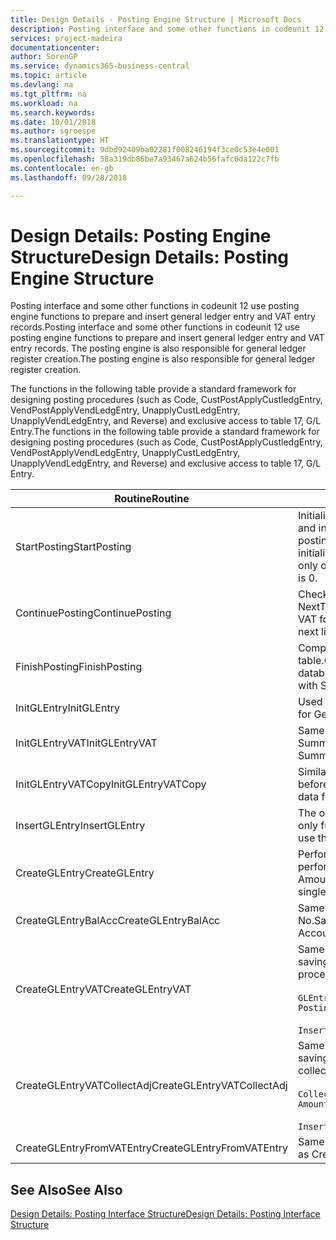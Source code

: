 ```yaml
---
title: Design Details - Posting Engine Structure | Microsoft Docs
description: Posting interface and some other functions in codeunit 12 use posting engine functions to prepare and insert general ledger entry and VAT entry records. The posting engine is also responsible for general ledger register creation.
services: project-madeira
documentationcenter: 
author: SorenGP
ms.service: dynamics365-business-central
ms.topic: article
ms.devlang: na
ms.tgt_pltfrm: na
ms.workload: na
ms.search.keywords: 
ms.date: 10/01/2018
ms.author: sgroespe
ms.translationtype: HT
ms.sourcegitcommit: 9dbd92409ba02281f008246194f3ce0c53e4e001
ms.openlocfilehash: 58a319db86be7a93467a624b56fafc0da122c7fb
ms.contentlocale: en-gb
ms.lasthandoff: 09/28/2018

---
```

# <a name="design-details-posting-engine-structure"></a><span data-ttu-id="97cef-104">Design Details: Posting Engine Structure</span><span class="sxs-lookup"><span data-stu-id="97cef-104">Design Details: Posting Engine Structure</span></span>
<span data-ttu-id="97cef-105">Posting interface and some other functions in codeunit 12 use posting engine functions to prepare and insert general ledger entry and VAT entry records.</span><span class="sxs-lookup"><span data-stu-id="97cef-105">Posting interface and some other functions in codeunit 12 use posting engine functions to prepare and insert general ledger entry and VAT entry records.</span></span> <span data-ttu-id="97cef-106">The posting engine is also responsible for general ledger register creation.</span><span class="sxs-lookup"><span data-stu-id="97cef-106">The posting engine is also responsible for general ledger register creation.</span></span>  
  
 <span data-ttu-id="97cef-107">The functions in the following table provide a standard framework for designing posting procedures (such as Code, CustPostApplyCustledgEntry, VendPostApplyVendLedgEntry, UnapplyCustLedgEntry, UnapplyVendLedgEntry, and Reverse) and exclusive access to table 17, G/L Entry.</span><span class="sxs-lookup"><span data-stu-id="97cef-107">The functions in the following table provide a standard framework for designing posting procedures (such as Code, CustPostApplyCustledgEntry, VendPostApplyVendLedgEntry, UnapplyCustLedgEntry, UnapplyVendLedgEntry, and Reverse) and exclusive access to table 17, G/L Entry.</span></span>  
  
|<span data-ttu-id="97cef-108">Routine</span><span class="sxs-lookup"><span data-stu-id="97cef-108">Routine</span></span>|<span data-ttu-id="97cef-109">Description</span><span class="sxs-lookup"><span data-stu-id="97cef-109">Description</span></span>|  
|-------------|---------------------------------------|  
|<span data-ttu-id="97cef-110">StartPosting</span><span class="sxs-lookup"><span data-stu-id="97cef-110">StartPosting</span></span>|<span data-ttu-id="97cef-111">Initializes posting buffer TempGLEntryBuf, locks G/L Entry and VAT Entry tables, and initializes Accounting Period, G/L Register, and Exchange Rate.</span><span class="sxs-lookup"><span data-stu-id="97cef-111">Initializes posting buffer TempGLEntryBuf, locks G/L Entry and VAT Entry tables, and initializes Accounting Period, G/L Register, and Exchange Rate.</span></span> <span data-ttu-id="97cef-112">Should be called only once, then NextEntryNo is 0.</span><span class="sxs-lookup"><span data-stu-id="97cef-112">Should be called only once, then NextEntryNo is 0.</span></span>|  
|<span data-ttu-id="97cef-113">ContinuePosting</span><span class="sxs-lookup"><span data-stu-id="97cef-113">ContinuePosting</span></span>|<span data-ttu-id="97cef-114">Checks and posts unrealized VAT for previous transaction increment NextTransactionNo and prepares post of next line.</span><span class="sxs-lookup"><span data-stu-id="97cef-114">Checks and posts unrealized VAT for previous transaction increment NextTransactionNo and prepares post of next line.</span></span>|  
|<span data-ttu-id="97cef-115">FinishPosting</span><span class="sxs-lookup"><span data-stu-id="97cef-115">FinishPosting</span></span>|<span data-ttu-id="97cef-116">Completes posting by inserting G/L entries from temporary buffer into database table.</span><span class="sxs-lookup"><span data-stu-id="97cef-116">Completes posting by inserting G/L entries from temporary buffer into database table.</span></span> <span data-ttu-id="97cef-117">Always used together with StartPosting.</span><span class="sxs-lookup"><span data-stu-id="97cef-117">Always used together with StartPosting.</span></span> <span data-ttu-id="97cef-118">Checks for inconsistencies.</span><span class="sxs-lookup"><span data-stu-id="97cef-118">Checks for inconsistencies.</span></span>|  
|<span data-ttu-id="97cef-119">InitGLEntry</span><span class="sxs-lookup"><span data-stu-id="97cef-119">InitGLEntry</span></span>|<span data-ttu-id="97cef-120">Used to initialise new G/L entry for Gen. Jnl Line.</span><span class="sxs-lookup"><span data-stu-id="97cef-120">Used to initialize new G/L entry for Gen. Jnl Line.</span></span> <span data-ttu-id="97cef-121">Returns GLEntry as parameter.</span><span class="sxs-lookup"><span data-stu-id="97cef-121">Returns GLEntry as parameter.</span></span>|  
|<span data-ttu-id="97cef-122">InitGLEntryVAT</span><span class="sxs-lookup"><span data-stu-id="97cef-122">InitGLEntryVAT</span></span>|<span data-ttu-id="97cef-123">Same as InitGLEntry, but also assigns Bal. Account No. and SummarizeVAT.</span><span class="sxs-lookup"><span data-stu-id="97cef-123">Same as InitGLEntry, but also assigns Bal. Account No. and SummarizeVAT.</span></span>|  
|<span data-ttu-id="97cef-124">InitGLEntryVATCopy</span><span class="sxs-lookup"><span data-stu-id="97cef-124">InitGLEntryVATCopy</span></span>|<span data-ttu-id="97cef-125">Similar to InitGLEntryVAT, but also copies posting groups data from VAT Entry before SummarizeVAT.</span><span class="sxs-lookup"><span data-stu-id="97cef-125">Similar to InitGLEntryVAT, but also copies posting groups data from VAT Entry before SummarizeVAT.</span></span>|  
|<span data-ttu-id="97cef-126">InsertGLEntry</span><span class="sxs-lookup"><span data-stu-id="97cef-126">InsertGLEntry</span></span>|<span data-ttu-id="97cef-127">The only function that inserts G/L entry into global TempGLEntryBuf table.</span><span class="sxs-lookup"><span data-stu-id="97cef-127">The only function that inserts G/L entry into global TempGLEntryBuf table.</span></span> <span data-ttu-id="97cef-128">Always use this function for insert.</span><span class="sxs-lookup"><span data-stu-id="97cef-128">Always use this function for insert.</span></span>|  
|<span data-ttu-id="97cef-129">CreateGLEntry</span><span class="sxs-lookup"><span data-stu-id="97cef-129">CreateGLEntry</span></span>|<span data-ttu-id="97cef-130">Performs an InitGLEntry, assigns Additional Currency Amount, and then performs InsertGLEntry.</span><span class="sxs-lookup"><span data-stu-id="97cef-130">Performs an InitGLEntry, assigns Additional Currency Amount, and then performs InsertGLEntry.</span></span> <span data-ttu-id="97cef-131">Replaces several lines of code with a single function call.</span><span class="sxs-lookup"><span data-stu-id="97cef-131">Replaces several lines of code with a single function call.</span></span>|  
|<span data-ttu-id="97cef-132">CreateGLEntryBalAcc</span><span class="sxs-lookup"><span data-stu-id="97cef-132">CreateGLEntryBalAcc</span></span>|<span data-ttu-id="97cef-133">Same as CreateGLEntry, but also assigns Bal. Account Type and Bal. Account No.</span><span class="sxs-lookup"><span data-stu-id="97cef-133">Same as CreateGLEntry, but also assigns Bal. Account Type and Bal. Account No.</span></span>|  
|<span data-ttu-id="97cef-134">CreateGLEntryVAT</span><span class="sxs-lookup"><span data-stu-id="97cef-134">CreateGLEntryVAT</span></span>|<span data-ttu-id="97cef-135">Same as CreateGLEntry, but with additional processing for posting groups and saving to temporary VAT buffer:</span><span class="sxs-lookup"><span data-stu-id="97cef-135">Same as CreateGLEntry, but with additional processing for posting groups and saving to temporary VAT buffer:</span></span><br /><br /> `GLEntry.CopyPostingGroupsFromDtldCVBuf(DtldCVLedgEntryBuf,GenJnlLine."Gen. Posting Type");`<br /><br /> `InsertVATEntriesFromTemp(DtldCVLedgEntryBuf,GLEntry);`|  
|<span data-ttu-id="97cef-136">CreateGLEntryVATCollectAdj</span><span class="sxs-lookup"><span data-stu-id="97cef-136">CreateGLEntryVATCollectAdj</span></span>|<span data-ttu-id="97cef-137">Same as CreateGLEntry, but with additional collection of adjustments and saving to temporary VAT buffer:</span><span class="sxs-lookup"><span data-stu-id="97cef-137">Same as CreateGLEntry, but with additional collection of adjustments and saving to temporary VAT buffer:</span></span><br /><br /> `CollectAdjustment(AdjAmount,GLEntry.Amount,GLEntry."Additional-Currency Amount",OriginalDateSet);`<br /><br /> `InsertVATEntriesFromTemp(DtldCVLedgEntryBuf,GLEntry);`|  
|<span data-ttu-id="97cef-138">CreateGLEntryFromVATEntry</span><span class="sxs-lookup"><span data-stu-id="97cef-138">CreateGLEntryFromVATEntry</span></span>|<span data-ttu-id="97cef-139">Same as CreateGLEntry, but also copies posting groups from VAT entry.</span><span class="sxs-lookup"><span data-stu-id="97cef-139">Same as CreateGLEntry, but also copies posting groups from VAT entry.</span></span>|  
  
## <a name="see-also"></a><span data-ttu-id="97cef-140">See Also</span><span class="sxs-lookup"><span data-stu-id="97cef-140">See Also</span></span>  
 [<span data-ttu-id="97cef-141">Design Details: Posting Interface Structure</span><span class="sxs-lookup"><span data-stu-id="97cef-141">Design Details: Posting Interface Structure</span></span>](design-details-posting-interface-structure.md)
